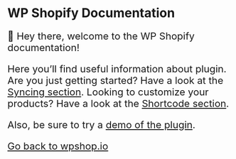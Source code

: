 # WP Shopify Documentation

<p style="font-size: 22px;">👋 Hey there, welcome to the WP Shopify documentation!</p>

<p style="font-size: 22px;">Here you’ll find useful information about plugin. Are you just getting started? Have a look at the <a href="https://docs.wpshop.io/#/getting-started/syncing?utm_medium=docs&utm_source=homepage&utm_campaign=onboarding" target="_blank">Syncing section</a>. Looking to customize your products? Have a look at the <a href="https://docs.wpshop.io/#/shortcodes/wps_products?utm_medium=docs&utm_source=homepage&utm_campaign=onboarding" target="_blank">Shortcode section</a>.</p>

<p style="font-size: 22px;">Also, be sure to try a <a href="https://demo.wpshop.io?utm_medium=docs&utm_source=homepage&utm_campaign=onboarding" target="_blank">demo of the plugin</a>.</p>

<p style="font-size: 22px;"><a href="https://wpshop.io?utm_medium=docs&utm_source=homepage&utm_campaign=onboarding" target="_blank">Go back to wpshop.io</a></p>

